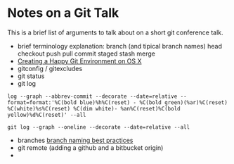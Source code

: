 # Notes on a Git Talk

This is a brief list of arguments to talk about on a short git conference talk.

* brief terminology explanation: branch (and tipical branch names) head checkout push pull commit staged stash merge
* [Creating a Happy Git Environment on OS X](https://gist.github.com/trey/2722934)
* gitconfig / gitexcludes
* git status
* git log

```
log --graph --abbrev-commit --decorate --date=relative --format=format:'%C(bold blue)%h%C(reset) - %C(bold green)(%ar)%C(reset) %C(white)%s%C(reset) %C(dim white)- %an%C(reset)%C(bold yellow)%d%C(reset)' --all
```

```
git log --graph --oneline --decorate --date=relative --all
```
* branches [branch naming best practices](http://stackoverflow.com/questions/273695/git-branch-naming-best-practices)
* git remote (adding a github and a bitbucket origin)
* 
